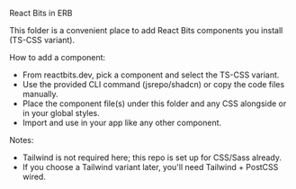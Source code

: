 React Bits in ERB

This folder is a convenient place to add React Bits components you install (TS-CSS variant).

How to add a component:

- From reactbits.dev, pick a component and select the TS-CSS variant.
- Use the provided CLI command (jsrepo/shadcn) or copy the code files manually.
- Place the component file(s) under this folder and any CSS alongside or in your global styles.
- Import and use in your app like any other component.

Notes:

- Tailwind is not required here; this repo is set up for CSS/Sass already.
- If you choose a Tailwind variant later, you'll need Tailwind + PostCSS wired.
